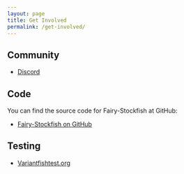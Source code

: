 ```yaml
---
layout: page
title: Get Involved
permalink: /get-involved/
---
```


## Community
* [Discord](https://discord.gg/FYUGgmCFB4)

## Code
You can find the source code for Fairy-Stockfish at GitHub:
* [Fairy-Stockfish on GitHub](https://github.com/ianfab/Fairy-Stockfish)

## Testing
* [Variantfishtest.org](http://variantfishtest.org/)

